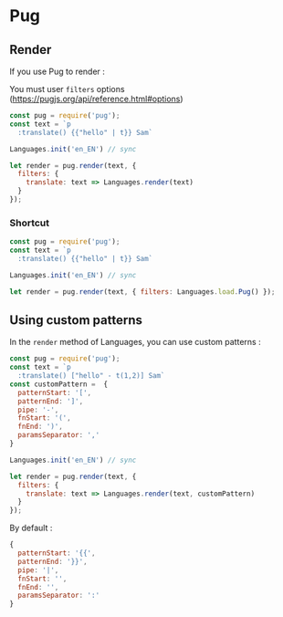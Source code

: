 # Pug

## Render

If you use Pug to render :

You must user `filters` options (https://pugjs.org/api/reference.html#options)

```js
const pug = require('pug');
const text = `p
  :translate() {{"hello" | t}} Sam`

Languages.init('en_EN') // sync

let render = pug.render(text, {
  filters: {
    translate: text => Languages.render(text)
  }
});
```

### Shortcut


```js
const pug = require('pug');
const text = `p
  :translate() {{"hello" | t}} Sam`

Languages.init('en_EN') // sync

let render = pug.render(text, { filters: Languages.load.Pug() });
```

## Using custom patterns

In the `render` method of Languages, you can use custom patterns :

```js
const pug = require('pug');
const text = `p
  :translate() ["hello" - t(1,2)] Sam`
const customPattern =  {
  patternStart: '[',
  patternEnd: ']',
  pipe: '-',
  fnStart: '(',
  fnEnd: ')',
  paramsSeparator: ','
}

Languages.init('en_EN') // sync

let render = pug.render(text, {
  filters: {
    translate: text => Languages.render(text, customPattern)
  }
});
```

By default :

```js
{
  patternStart: '{{',
  patternEnd: '}}',
  pipe: '|',
  fnStart: '',
  fnEnd: '',
  paramsSeparator: ':'
}
```
